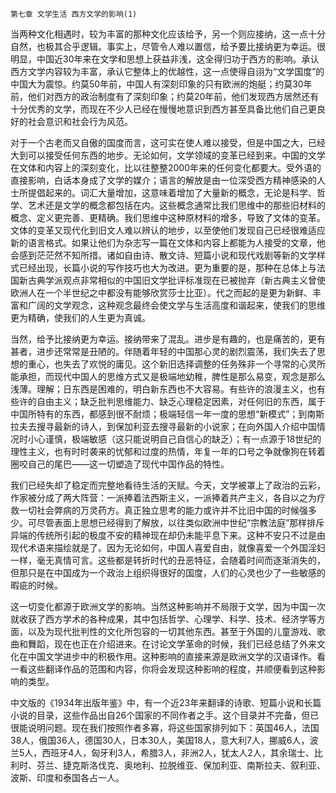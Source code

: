     第七章 文学生活 西方文学的影响(1) 

   当两种文化相遇时，较为丰富的那种文化应该给予，另一个则应接纳，这一点十分自然，也极其合乎逻辑。事实上，尽管令人难以置信，给予要比接纳更为幸运。很明显，中国近30年来在文学和思想上获益非浅，这全得归功于西方的影响。承认西方文学内容较为丰富，承认它整体上的优越性，这一点使得自诩为“文学国度”的中国大为震惊。约莫50年前，中国人有深刻印象的只有欧洲的炮艇；约莫30年前，他们对西方的政治制度有了深刻印象；约莫20年前，他们发现西方居然还有十分优秀的文学，而现在不少人已经在慢慢地意识到西方甚至具备比他们自己更良好的社会意识和社会行为风范。

   对于一个古老而又自傲的国度而言，这可实在使人难以接受，但是中国之大，已经大到可以接受任何东西的地步。无论如何，文学领域的变革已经到来。中国的文学在文体和内容上的深刻变化，比以往整整2000年来的任何变化都要大。受外语的直接影响，白话本身成了文学的媒介；语言的解放是由一位深受西方精神感染的人士所提倡起来的。词汇大量增加，这意味着增加了大量新的概念，无论是科学、哲学、艺术还是文学的概念都包括在内。这些概念通常比我们思维中的那些旧材料的概念、定义更完善、更精确。我们思维中这种原材料的增多，导致了文体的变革。文体的变革又现代化到旧文人难以辨认的地步，以至使他们发现自己已经很难适应新的语言格式。如果让他们为杂志写一篇在文体和内容上都能为人接受的文章，他会感到茫茫然不知所措。诸如自由诗、散文诗、短篇小说和现代戏剧等新的文学样式已经出现，长篇小说的写作技巧也大为改进。更为重要的是，那种在总体上与法国新古典学派观点非常相似的中国旧文学批评标准现在已被抛弃（新古典主义曾使欧洲人在一个半世纪之中都没有能够欣赏莎士比亚）。代之而起的是更为新鲜、丰富和广阔的文学观念，这种观念最终会使文学与生活高度和谐起来，使我们的思维更为精确，使我们的人生更为真诚。

   当然，给予比接纳更为幸运。接纳带来了混乱。进步是有趣的，也是痛苦的，更有甚者，进步还常常是丑陋的。伴随着年轻的中国那心灵的剧烈震荡，我们失去了思想的重心，也失去了欢悦的庸见。这个新旧选择调整的任务殊非一个寻常的心灵所能承担，而现代中国人的思维方式又是极端地幼稚，脾性是那么易变，观念是那么浅薄。理解；日东西是困难的，明白新东西也不大容易。有些许的浪漫主义，也有些许的自由主义；缺乏批判思维能力、缺乏心理稳定因素，对任何旧的东西，属于中国所特有的东西，都感到很不耐烦；极端轻信一年一度的思想“新模式”；到南斯拉夫去搜寻最新的诗人，到保加利亚去搜寻最新的小说家；在向外国人介绍中国情况时小心谨慎，极端敏感（这只能说明自己自信心的缺乏）；有一点源于18世纪的理性主义，也有时时袭来的忧郁和过度的热情，年复一年的口号之争就像狗在转着圈咬自己的尾巴——这一切塑造了现代中国作品的特性。

   我们已经失却了稳定而完整地看待生活的天赋。今天，文学被罩上了政治的云彩，作家被分成了两大阵营：一派捧着法西斯主义，一派捧着共产主义，各自以之为疗救一切社会弊病的万灵药方。真正独立思考的能力或许并不比旧中国的时候强多少。可尽管表面上思想已经得到了解放，以往类似欧洲中世纪“宗教法庭”那样排斥异端的传统所引起的极度不安的精神现在却仍未能平息下来。这种不安只不过是由现代术语来描绘就是了。因为无论如何，中国人喜爱自由，就像喜爱一个外国淫妇一样，毫无真情可言。这些都是转折时代的丑恶特征，会随着时间而逐渐消失的，但那只是在中国成为一个政治上组织得很好的国度，人们的心灵也少了一些敏感的暇疵的时候。

   这一切变化都源于欧洲文学的影响。当然这种影响并不局限于文学，因为中国一次就收获了西方学术的各种成果，其中包括哲学、心理学、科学、技术、经济学等方面，以及为现代批判性的文化所包容的一切其他东西。甚至于外国的儿童游戏、歌曲和舞蹈，现在也正在介绍进来。在讨论文学革命的时候，我们已经总结了外来文化在中国文学进步中的积极作用。这种影响的直接来源是欧洲文学的汉语译作。看一看这些翻译作品的范围和内容，你将会发现这种影响的程度，并顺便看到这种影响的类型。

   中文版的《1934年出版年鉴》中，有一个近23年来翻译的诗歌、短篇小说和长篇小说的目录，这些作品出自26个国家的不同作者之手。这个目录并不完备，但已很能说明问题。现在我们按照作者多寡，将这些国家排列如下：英国46人，法国38人，俄国36人，德国30人，日本30人，美国18人，意大利7人，挪威6人，波兰5人，西班牙4人，匈牙利3人，希腊3人，非洲2人，犹太人2人，其余瑞士、比利时、芬兰、捷克斯洛伐克、奥地利、拉脱维亚、保加利亚、南斯拉夫、叙利亚、波斯、印度和泰国各占一人。

